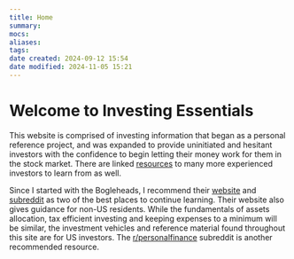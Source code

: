 ```yaml
---
title: Home
summary: 
mocs: 
aliases: 
tags: 
date created: 2024-09-12 15:54
date modified: 2024-11-05 15:21
---
```

# Welcome to Investing Essentials
This website is comprised of investing information that began as a personal reference project, and was expanded to provide uninitiated and hesitant investors with the confidence to begin letting their money work for them in the stock market. There are linked [resources](resources/main.md)<!-- #internal_link --> to many more experienced investors to learn from as well. 

Since I started with the Bogleheads, I recommend their [website](https://www.bogleheads.org/index.php) and [subreddit](https://www.reddit.com/r/Bogleheads/?rdt=35841) as two of the best places to continue learning. Their website also gives guidance for non-US residents. While the fundamentals of assets allocation, tax efficient investing and keeping expenses to a minimum will be similar, the investment vehicles and reference material found throughout this site are for US investors. The [r/personalfinance](https://www.reddit.com/r/personalfinance/wiki/index/) subreddit is another recommended resource.



